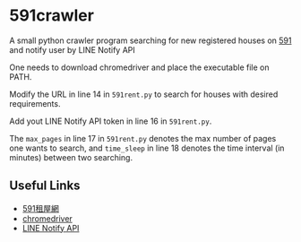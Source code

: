 # 591crawler
A small python crawler program searching for new registered houses on [591](https://rent.591.com.tw/) and notify user by LINE Notify API

One needs to download chromedriver and place the executable file on PATH.

Modify the URL in line 14 in `591rent.py` to search for houses with desired requirements.

Add yout LINE Notify API token in line 16 in `591rent.py`.

The `max_pages` in line 17 in `591rent.py` denotes the max number of pages one wants to search, and `time_sleep` in line 18 denotes the time interval (in minutes) between two searching.

## Useful Links

* [591租屋網](https://rent.591.com.tw/)
* [chromedriver](https://chromedriver.chromium.org/downloads)
* [LINE Notify API](https://notify-bot.line.me/doc/en/)
